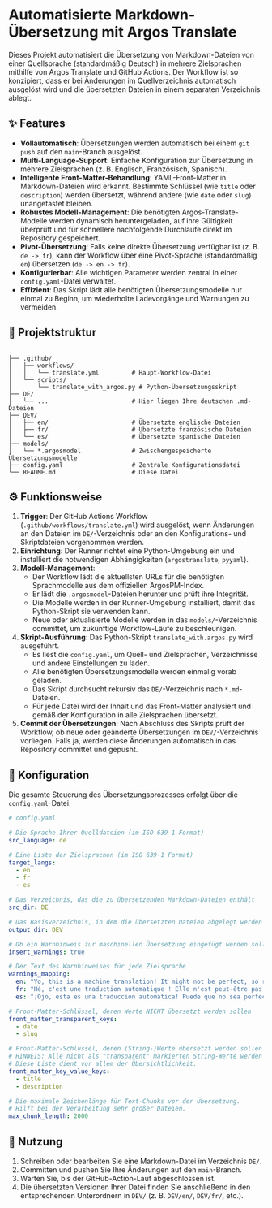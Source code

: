 # Automatisierte Markdown-Übersetzung mit Argos Translate

Dieses Projekt automatisiert die Übersetzung von Markdown-Dateien von einer Quellsprache (standardmäßig Deutsch) in mehrere Zielsprachen mithilfe von Argos Translate und GitHub Actions. Der Workflow ist so konzipiert, dass er bei Änderungen im Quellverzeichnis automatisch ausgelöst wird und die übersetzten Dateien in einem separaten Verzeichnis ablegt.

## ✨ Features

- **Vollautomatisch**: Übersetzungen werden automatisch bei einem `git push` auf den `main`-Branch ausgelöst.
- **Multi-Language-Support**: Einfache Konfiguration zur Übersetzung in mehrere Zielsprachen (z. B. Englisch, Französisch, Spanisch).
- **Intelligente Front-Matter-Behandlung**: YAML-Front-Matter in Markdown-Dateien wird erkannt. Bestimmte Schlüssel (wie `title` oder `description`) werden übersetzt, während andere (wie `date` oder `slug`) unangetastet bleiben.
- **Robustes Modell-Management**: Die benötigten Argos-Translate-Modelle werden dynamisch heruntergeladen, auf ihre Gültigkeit überprüft und für schnellere nachfolgende Durchläufe direkt im Repository gespeichert.
- **Pivot-Übersetzung**: Falls keine direkte Übersetzung verfügbar ist (z. B. `de -> fr`), kann der Workflow über eine Pivot-Sprache (standardmäßig `en`) übersetzen (`de -> en -> fr`).
- **Konfigurierbar**: Alle wichtigen Parameter werden zentral in einer `config.yaml`-Datei verwaltet.
- **Effizient**: Das Skript lädt alle benötigten Übersetzungsmodelle nur einmal zu Beginn, um wiederholte Ladevorgänge und Warnungen zu vermeiden.

## 📂 Projektstruktur

```
.
├── .github/
│   ├── workflows/
│   │   └── translate.yml         # Haupt-Workflow-Datei
│   └── scripts/
│       └── translate_with_argos.py # Python-Übersetzungsskript
├── DE/
│   └── ...                       # Hier liegen Ihre deutschen .md-Dateien
├── DEV/
│   ├── en/                       # Übersetzte englische Dateien
│   ├── fr/                       # Übersetzte französische Dateien
│   └── es/                       # Übersetzte spanische Dateien
├── models/
│   └── *.argosmodel              # Zwischengespeicherte Übersetzungsmodelle
├── config.yaml                   # Zentrale Konfigurationsdatei
└── README.md                     # Diese Datei
```

## ⚙️ Funktionsweise

1. **Trigger**: Der GitHub Actions Workflow (`.github/workflows/translate.yml`) wird ausgelöst, wenn Änderungen an den Dateien im `DE/`-Verzeichnis oder an den Konfigurations- und Skriptdateien vorgenommen werden.
2. **Einrichtung**: Der Runner richtet eine Python-Umgebung ein und installiert die notwendigen Abhängigkeiten (`argostranslate`, `pyyaml`).
3. **Modell-Management**:
   - Der Workflow lädt die aktuellsten URLs für die benötigten Sprachmodelle aus dem offiziellen ArgosPM-Index.
   - Er lädt die `.argosmodel`-Dateien herunter und prüft ihre Integrität.
   - Die Modelle werden in der Runner-Umgebung installiert, damit das Python-Skript sie verwenden kann.
   - Neue oder aktualisierte Modelle werden in das `models/`-Verzeichnis committet, um zukünftige Workflow-Läufe zu beschleunigen.
4. **Skript-Ausführung**: Das Python-Skript `translate_with.argos.py` wird ausgeführt.
   - Es liest die `config.yaml`, um Quell- und Zielsprachen, Verzeichnisse und andere Einstellungen zu laden.
   - Alle benötigten Übersetzungsmodelle werden einmalig vorab geladen.
   - Das Skript durchsucht rekursiv das `DE/`-Verzeichnis nach `*.md`-Dateien.
   - Für jede Datei wird der Inhalt und das Front-Matter analysiert und gemäß der Konfiguration in alle Zielsprachen übersetzt.
5. **Commit der Übersetzungen**: Nach Abschluss des Skripts prüft der Workflow, ob neue oder geänderte Übersetzungen im `DEV/`-Verzeichnis vorliegen. Falls ja, werden diese Änderungen automatisch in das Repository committet und gepusht.

## 🔧 Konfiguration

Die gesamte Steuerung des Übersetzungsprozesses erfolgt über die `config.yaml`-Datei.

```yaml
# config.yaml

# Die Sprache Ihrer Quelldateien (im ISO 639-1 Format)
src_language: de

# Eine Liste der Zielsprachen (im ISO 639-1 Format)
target_langs:
  - en
  - fr
  - es

# Das Verzeichnis, das die zu übersetzenden Markdown-Dateien enthält
src_dir: DE

# Das Basisverzeichnis, in dem die übersetzten Dateien abgelegt werden
output_dir: DEV

# Ob ein Warnhinweis zur maschinellen Übersetzung eingefügt werden soll
insert_warnings: true

# Der Text des Warnhinweises für jede Zielsprache
warnings_mapping:
  en: "Yo, this is a machine translation! It might not be perfect, so read with care."
  fr: "Hé, c'est une traduction automatique ! Elle n'est peut-être pas parfaite, alors lisez attentivement."
  es: "¡Ojo, esta es una traducción automática! Puede que no sea perfecta, así que léela con cuidado."

# Front-Matter-Schlüssel, deren Werte NICHT übersetzt werden sollen
front_matter_transparent_keys:
  - date
  - slug

# Front-Matter-Schlüssel, deren (String-)Werte übersetzt werden sollen
# HINWEIS: Alle nicht als "transparent" markierten String-Werte werden standardmäßig übersetzt.
# Diese Liste dient vor allem der Übersichtlichkeit.
front_matter_key_value_keys:
  - title
  - description

# Die maximale Zeichenlänge für Text-Chunks vor der Übersetzung.
# Hilft bei der Verarbeitung sehr großer Dateien.
max_chunk_length: 2000
```

## 🚀 Nutzung

1. Schreiben oder bearbeiten Sie eine Markdown-Datei im Verzeichnis `DE/`.
2. Committen und pushen Sie Ihre Änderungen auf den `main`-Branch.
3. Warten Sie, bis der GitHub-Action-Lauf abgeschlossen ist.
4. Die übersetzten Versionen Ihrer Datei finden Sie anschließend in den entsprechenden Unterordnern in `DEV/` (z. B. `DEV/en/`, `DEV/fr/`, etc.).